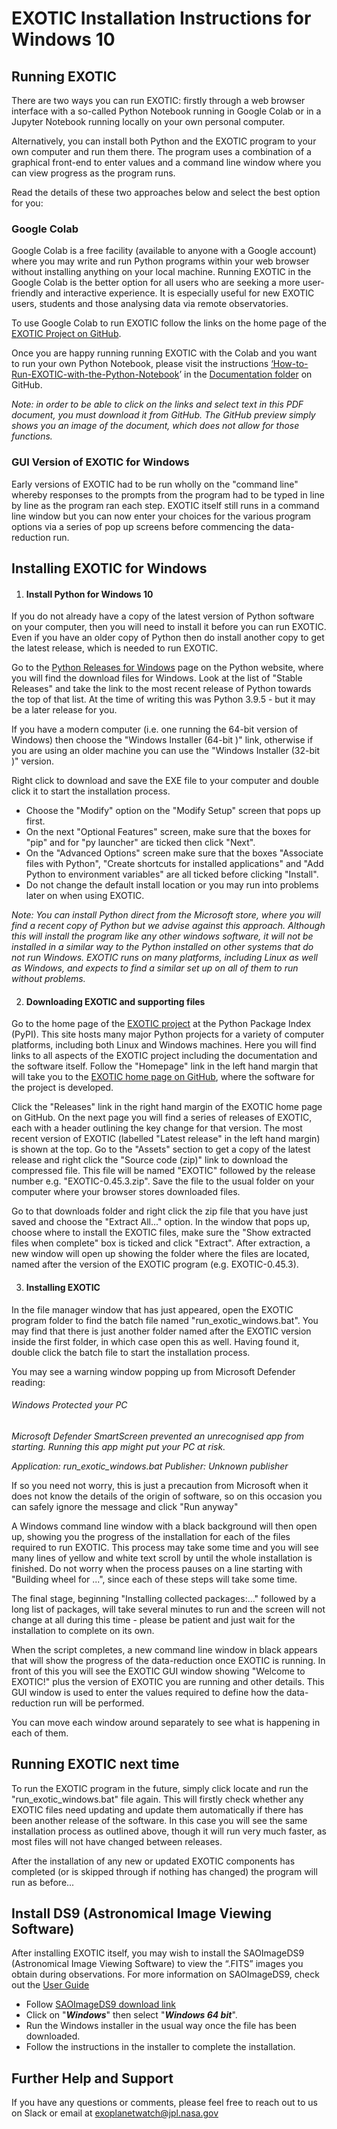# EXOTIC Installation Instructions for Windows 10

## Running EXOTIC
There are two ways you can run EXOTIC: firstly through a web browser interface with a so-called Python Notebook running in Google Colab or in a Jupyter Notebook running locally on your own personal computer. 

Alternatively, you can install both Python and the EXOTIC program to your own computer and run them there. The program uses a combination of a graphical front-end to enter values and a command line window where you can view progress as the program runs.

Read the details of these two approaches below and select the best option for you:

### Google Colab

Google Colab is a free facility (available to anyone with a Google account) where you may write and run Python programs within your web browser without installing anything on your local machine. Running EXOTIC in the Google Colab is the better option for all users who are seeking a more user-friendly and interactive experience. It is especially useful for new EXOTIC users, students and those analysing data via remote observatories. 

To use Google Colab to run EXOTIC follow the links on the home page of the [EXOTIC Project on GitHub](https://github.com/rzellem/EXOTIC).

Once you are happy running running EXOTIC with the Colab and you want to run your own Python Notebook, please visit the instructions [‘How-to-Run-EXOTIC-with-the-Python-Notebook](https://github.com/rzellem/EXOTIC/raw/main/Documentation/English/How-to-Run-EXOTIC-with-the-Python-Notebook.pdf)’ in the [Documentation folder](https://github.com/rzellem/EXOTIC/tree/main/Documentation) on GitHub.

*Note: in order to be able to click on the links and select text in this PDF document, you must download it from GitHub. The GitHub preview simply shows you an image of the document, which does not allow for those functions.*

### GUI Version of EXOTIC for Windows

Early versions of EXOTIC had to be run wholly on the "command line" whereby responses to the prompts from the program had to be typed in line by line as the program ran each step. EXOTIC itself still runs in a command line window but you can now enter your choices for the various program options via a series of pop up screens before commencing the data-reduction run.

## Installing EXOTIC for Windows

1. #### Install Python for Windows 10 

If you do not already have a copy of the latest version of Python software on your computer, then you will need to install it before you can run EXOTIC. Even if you have an older copy of Python then do install another copy to get the latest release, which is needed to run EXOTIC.

Go to the [Python Releases for Windows](https://www.python.org/downloads/windows/) page on the Python website, where you will find the download files for Windows. Look at the list of "Stable Releases" and take the link to the most recent release of Python towards the top of that list. At the time of writing this was Python 3.9.5 - but it may be a later release for you. 

If you have a modern computer (i.e. one running the 64-bit version of Windows) then choose the "Windows Installer (64-bit )" link, otherwise if you are using an older machine you can use the "Windows Installer (32-bit )" version.

Right click to download and save the EXE file to your computer and double click it to start the installation process. 

- Choose the "Modify" option on the "Modify Setup" screen that pops up first. 
- On the next "Optional Features" screen, make sure that the boxes for "pip" and for "py launcher" are ticked then click "Next". 
- On the "Advanced Options" screen make sure that the boxes "Associate files with Python", "Create shortcuts for installed applications" and "Add Python to environment variables" are all ticked before clicking "Install". 
- Do not change the default install location or you may run into problems later on when using EXOTIC.

*Note: You can install Python direct from the Microsoft store, where you will find a recent copy of Python but we advise against this approach. Although this will install the program like any other windows software, it will not be installed in a similar way to the Python installed on other systems that do not run Windows. EXOTIC runs on many platforms, including Linux as well as Windows, and expects to find a similar set up on all of them to run without problems.*

2. #### Downloading EXOTIC and supporting files

Go to the home page of the [EXOTIC project](https://pypi.org/project/exotic/) at the Python Package Index (PyPI). This site hosts many major Python projects for a variety of computer platforms, including both Linux and Windows machines. Here you will find links to all aspects of the EXOTIC project including the documentation and the software itself. Follow the "Homepage" link in the left hand margin that will take you to the [EXOTIC home page on GitHub](https://github.com/rzellem/EXOTIC), where the software for the project is developed. 

Click the "Releases" link in the right hand margin of the EXOTIC home page on GitHub. On the next page you will find a series of releases of EXOTIC, each with a header outlining the key change for that version. The most recent version of EXOTIC (labelled "Latest release" in the left hand margin) is shown at the top. Go to the "Assets" section to get a copy of the latest release and right click the "Source code (zip)" link to download the compressed file. This file will be named "EXOTIC" followed by the release number e.g. "EXOTIC-0.45.3.zip". Save the file to the usual folder on your computer where your browser stores downloaded  files. 

Go to that downloads folder and right click the zip file that you have just saved and choose the "Extract All..." option. In the window that pops up, choose where to install the EXOTIC files, make sure the "Show extracted files when complete" box is ticked and click "Extract". After extraction, a new window will open up showing the folder where the files are located, named after the version of the EXOTIC program (e.g. EXOTIC-0.45.3). 

3. #### Installing EXOTIC

In the file manager window that has just appeared, open the EXOTIC program folder to find the batch file named "run_exotic_windows.bat". You may find that there is just another folder named after the EXOTIC version inside the first folder, in which case open this as well. Having found it, double click the batch file to start the installation process.

You may see a warning window popping up from Microsoft Defender reading: 

###### *Windows Protected your PC* 

*Microsoft Defender SmartScreen prevented an unrecognised app from starting. Running this app might put your PC at risk.*

*Application: run_exotic_windows.bat* 
*Publisher:  Unknown publisher* 

If so you need not worry, this is just a precaution from Microsoft when it does not know the details of the origin of software, so on this occasion you can safely ignore the message and click "Run anyway"

A Windows command line window with a black background will then open up, showing you the progress of the installation for each of the files required to run EXOTIC. This process may take some time and you will see many lines of yellow and white text scroll by until the whole installation is finished. Do not worry when the process pauses on a line starting with "Building wheel for ...", since each of these steps will take some time. 

The final stage, beginning "Installing collected packages:..." followed by a long list of packages, will take several minutes to run and the screen will not change at all during this time - please be patient and just wait for the installation to complete on its own.

When the script completes, a new command line window in black appears that will show the progress of the data-reduction once EXOTIC is running. In front of this you will see the EXOTIC GUI window showing "Welcome to EXOTIC!" plus the version of EXOTIC you are running and other details. This GUI window is used to enter the values required to define how the data-reduction run will be performed.

You can move each window around separately to see what is happening in each of them.

## Running EXOTIC next time

To run the EXOTIC program in the future, simply click locate and run the "run_exotic_windows.bat" file again. This will firstly check whether any EXOTIC files need updating and update them automatically if there has been another release of the software. In this case you will see the same installation process as outlined above, though it will run very much faster, as most files will not have changed between releases. 

After the installation of any new or updated EXOTIC components has completed (or is skipped through if nothing has changed) the program will run as before...

## Install DS9 (Astronomical Image Viewing Software)

After installing EXOTIC itself, you may wish to install the SAOImageDS9 (Astronomical Image Viewing Software) to view the “.FITS” images you obtain during observations. For more information on SAOImageDS9, check out the [User Guide](http://ds9.si.edu/doc/user/index.html)


- Follow [SAOImageDS9 download link](https://sites.google.com/cfa.harvard.edu/saoimageds9/download)
- Click on "***Windows***" then select "***Windows 64 bit***".
- Run the Windows installer in the usual way once the file has been downloaded.
- Follow the instructions in the installer to complete the installation.

## Further Help and Support

If you have any questions or comments, please feel free to reach out to us on Slack or email at [exoplanetwatch@jpl.nasa.gov](exoplanetwatch@jpl.nasa.gov)


